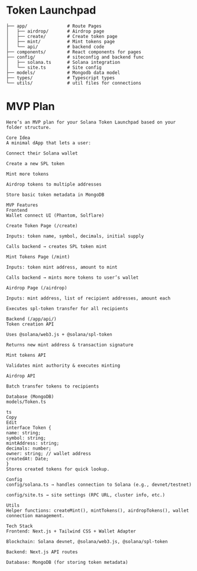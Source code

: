 # Token Launchpad
    ├── app/               # Route Pages
    │   ├── airdrop/       # Airdrop page
    │   ├── create/        # Create token page
    │   ├── mint/          # Mint tokens page
    │   └── api/           # backend code
    ├── components/        # React components for pages
    ├── config/            # siteconfig and backend func
    │   ├── solana.ts      # Solana integration
    │   └── site.ts        # Site config
    ├── models/            # Mongodb data model
    ├── types/             # Typescript types
    └── utils/             # util files for connections


# MVP Plan
    Here’s an MVP plan for your Solana Token Launchpad based on your folder structure.

    Core Idea
    A minimal dApp that lets a user:

    Connect their Solana wallet

    Create a new SPL token

    Mint more tokens

    Airdrop tokens to multiple addresses

    Store basic token metadata in MongoDB

    MVP Features
    Frontend
    Wallet connect UI (Phantom, Solflare)

    Create Token Page (/create)

    Inputs: token name, symbol, decimals, initial supply

    Calls backend → creates SPL token mint

    Mint Tokens Page (/mint)

    Inputs: token mint address, amount to mint

    Calls backend → mints more tokens to user’s wallet

    Airdrop Page (/airdrop)

    Inputs: mint address, list of recipient addresses, amount each

    Executes spl-token transfer for all recipients

    Backend (/app/api/)
    Token creation API

    Uses @solana/web3.js + @solana/spl-token

    Returns new mint address & transaction signature

    Mint tokens API

    Validates mint authority & executes minting

    Airdrop API

    Batch transfer tokens to recipients

    Database (MongoDB)
    models/Token.ts

    ts
    Copy
    Edit
    interface Token {
    name: string;
    symbol: string;
    mintAddress: string;
    decimals: number;
    owner: string; // wallet address
    createdAt: Date;
    }
    Stores created tokens for quick lookup.

    Config
    config/solana.ts → handles connection to Solana (e.g., devnet/testnet)

    config/site.ts → site settings (RPC URL, cluster info, etc.)

    Utils
    Helper functions: createMint(), mintTokens(), airdropTokens(), wallet connection management.

    Tech Stack
    Frontend: Next.js + Tailwind CSS + Wallet Adapter

    Blockchain: Solana devnet, @solana/web3.js, @solana/spl-token

    Backend: Next.js API routes

    Database: MongoDB (for storing token metadata)


